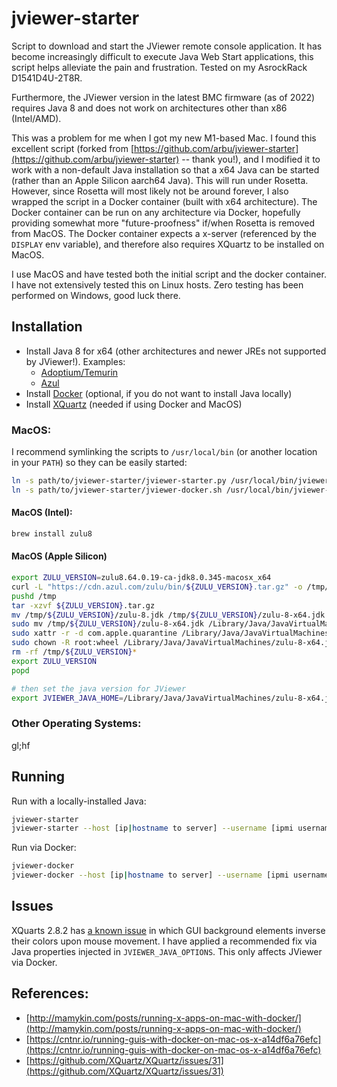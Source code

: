 # jviewer-starter

Script to download and start the JViewer remote console application. It has become increasingly difficult to execute Java Web Start applications, this script helps alleviate the pain and frustration. Tested on my AsrockRack D1541D4U-2T8R.

Furthermore, the JViewer version in the latest BMC firmware (as of 2022) requires Java 8 and does not work on architectures other than x86 (Intel/AMD).

This was a problem for me when I got my new M1-based Mac. I found this excellent script (forked from [https://github.com/arbu/jviewer-starter](https://github.com/arbu/jviewer-starter) -- thank you!), and I modified it to work with a non-default Java installation so that a x64 Java can be started (rather than an Apple Silicon aarch64 Java). This will run under Rosetta. However, since Rosetta will most likely not be around forever, I also wrapped the script in a Docker container (built with x64 architecture). The Docker container can be run on any architecture via Docker, hopefully providing somewhat more "future-proofness" if/when Rosetta is removed from MacOS. The Docker container expects a x-server (referenced by the `DISPLAY` env variable), and therefore also requires XQuartz to be installed on MacOS.

I use MacOS and have tested both the initial script and the docker container. I have not extensively tested this on Linux hosts. Zero testing has been performed on Windows, good luck there.

## Installation

* Install Java 8 for x64 (other architectures and newer JREs not supported by JViewer!). Examples:
    * [Adoptium/Temurin](https://adoptium.net/temurin/releases/?version=8)
    * [Azul](https://www.azul.com/downloads/)
* Install [Docker](https://www.docker.com/products/docker-desktop/) (optional, if you do not want to install Java locally)
* Install [XQuartz](https://www.xquartz.org/) (needed if using Docker and MacOS)

### MacOS:

I recommend symlinking the scripts to `/usr/local/bin` (or another location in your `PATH`) so they can be easily started:

```bash
ln -s path/to/jviewer-starter/jviewer-starter.py /usr/local/bin/jviewer-starter
ln -s path/to/jviewer-starter/jviewer-docker.sh /usr/local/bin/jviewer-docker
```

#### MacOS (Intel):
```bash
brew install zulu8
```

#### MacOS (Apple Silicon)
```bash
export ZULU_VERSION=zulu8.64.0.19-ca-jdk8.0.345-macosx_x64
curl -L "https://cdn.azul.com/zulu/bin/${ZULU_VERSION}.tar.gz" -o /tmp/${ZULU_VERSION}.tar.gz
pushd /tmp
tar -xzvf ${ZULU_VERSION}.tar.gz
mv /tmp/${ZULU_VERSION}/zulu-8.jdk /tmp/${ZULU_VERSION}/zulu-8-x64.jdk
sudo mv /tmp/${ZULU_VERSION}/zulu-8-x64.jdk /Library/Java/JavaVirtualMachines/
sudo xattr -r -d com.apple.quarantine /Library/Java/JavaVirtualMachines/zulu-8-x64.jdk
sudo chown -R root:wheel /Library/Java/JavaVirtualMachines/zulu-8-x64.jdk
rm -rf /tmp/${ZULU_VERSION}*
export ZULU_VERSION
popd

# then set the java version for JViewer
export JVIEWER_JAVA_HOME=/Library/Java/JavaVirtualMachines/zulu-8-x64.jdk/Contents/Home
```

### Other Operating Systems:

gl;hf


## Running

Run with a locally-installed Java:
```bash
jviewer-starter
jviewer-starter --host [ip|hostname to server] --username [ipmi username] --password [ipmi password]
```

Run via Docker:
```bash
jviewer-docker
jviewer-docker --host [ip|hostname to server] --username [ipmi username] --password [ipmi password]
```

## Issues

XQuarts 2.8.2 has [a known issue](https://github.com/XQuartz/XQuartz/issues/31) in which GUI background elements inverse their colors upon mouse movement. I have applied a recommended fix via Java properties injected in `JVIEWER_JAVA_OPTIONS`. This only affects JViewer via Docker.


## References:

* [http://mamykin.com/posts/running-x-apps-on-mac-with-docker/](http://mamykin.com/posts/running-x-apps-on-mac-with-docker/)
* [https://cntnr.io/running-guis-with-docker-on-mac-os-x-a14df6a76efc](https://cntnr.io/running-guis-with-docker-on-mac-os-x-a14df6a76efc)
* [https://github.com/XQuartz/XQuartz/issues/31](https://github.com/XQuartz/XQuartz/issues/31)
